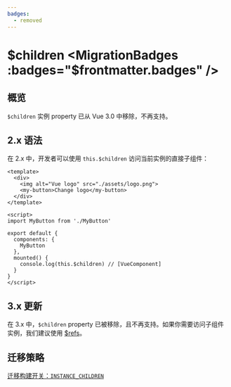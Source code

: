 ```yaml
---
badges:
  - removed
---
```


# $children <MigrationBadges :badges="$frontmatter.badges" />

## 概览

`$children` 实例 property 已从 Vue 3.0 中移除，不再支持。

## 2.x 语法

在 2.x 中，开发者可以使用 `this.$children` 访问当前实例的直接子组件：

```vue
<template>
  <div>
    <img alt="Vue logo" src="./assets/logo.png">
    <my-button>Change logo</my-button>
  </div>
</template>

<script>
import MyButton from './MyButton'

export default {
  components: {
    MyButton
  },
  mounted() {
    console.log(this.$children) // [VueComponent]
  }
}
</script>
```

## 3.x 更新

在 3.x 中，`$children` property 已被移除，且不再支持。如果你需要访问子组件实例，我们建议使用 [$refs](/guide/component-template-refs.html#模板引用)。

## 迁移策略

[迁移构建开关：`INSTANCE_CHILDREN`](migration-build.html#兼容性配置)
